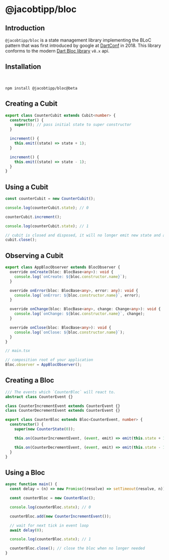 # @jacobtipp/bloc

## Introduction

`@jacobtipp/bloc` is a state management library implementing the BLoC pattern that was first introduced
by google at [DartConf](https://www.youtube.com/watch?v=PLHln7wHgPE) in 2018. This library conforms to the
modern [Dart Bloc library](https://github.com/felangel/bloc/) `v8.x` api.

## Installation

</br>

```
npm install @jacobtipp/bloc@beta
```

## Creating a Cubit

```ts
export class CounterCubit extends Cubit<number> {
  constructor() {
    super(0); // pass initial state to super constructor
  }

  increment() {
    this.emit((state) => state + 1);
  }

  increment() {
    this.emit((state) => state - 1);
  }
}
```

## Using a Cubit

```ts
const counterCubit = new CounterCubit();

console.log(counterCubit.state); // 0

counterCubit.increment();

console.log(counterCubit.state); // 1

// cubit is closed and disposed, it will no longer emit new state and all observers will be unsubscribed
cubit.close();
```

## Observing a Cubit

```ts
export class AppBlocObserver extends BlocObserver {
  override onCreate(bloc: BlocBase<any>): void {
    console.log(`onCreate: ${bloc.constructor.name}`);
  }

  override onError(bloc: BlocBase<any>, error: any): void {
    console.log(`onError: ${bloc.constructor.name}`, error);
  }

  override onChange(bloc: BlocBase<any>, change: Change<any>): void {
    console.log(`onChange: ${bloc.constructor.name}`, change);
  }

  override onClose(bloc: BlocBase<any>): void {
    console.log(`onClose: ${bloc.constructor.name}`);
  }
}
```

```ts
// main.tsx

// composition root of your application
Bloc.observer = AppBlocObserver();
```

## Creating a Bloc

```ts
/// The events which `CounterBloc` will react to.
abstract class CounterEvent {}

class CounterIncrementEvent extends CounterEvent {}
class CounterDecrementEvent extends CounterEvent {}

export class CounterBloc extends Bloc<CounterEvent, number> {
  constructor() {
    super(new CounterState(0));

    this.on(CounterIncrementEvent, (event, emit) => emit(this.state + 1));

    this.on(CounterDecrementEvent, (event, emit) => emit(this.state - 1));
  }
}
```

## Using a Bloc

```ts
async function main() {
  const delay = (n) => new Promise((resolve) => setTimeout(resolve, n));

  const counterBloc = new CounterBloc();

  console.log(counterBloc.state); // 0

  counterBloc.add(new CounterIncrementEvent());

  // wait for next tick in event loop
  await delay(0);

  console.log(counterBloc.state); // 1

  counterBloc.close(); // close the bloc when no longer needed
}
```
